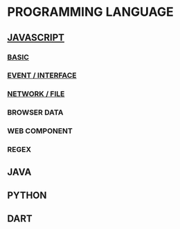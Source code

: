 # PROGRAMMING LANGUAGE

## [JAVASCRIPT](http://localhost:3000/devlog/language/javascript)

### [BASIC](http://localhost:3000/devlog/language/javascript/basic)

### [EVENT / INTERFACE](http://localhost:3000/devlog/language/javascript/event&interface)

### [NETWORK / FILE](http://localhost:3000/devlog/language/javascript/network&file)

### BROWSER DATA

### WEB COMPONENT

### REGEX

## JAVA

## PYTHON

## DART
